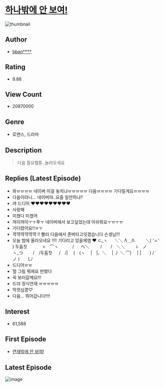 # [하나밖에 안 보여!](https://comic.naver.com/bestChallenge/list?titleId=644886)
![thumbnail](https://image-comic.pstatic.net/user_contents_data/challenge_comic/2019/10/07/284808/thumbnail_202x1641923670f_19c4_49ab_abbf_ef80b745158d_00003021.JPEG)

## Author
- [bban****](https://comic.naver.com/artistTitle?id=284808)

## Rating
- 9.88

## View Count
- 20870000

## Genre
- 로맨스, 드라마

## Description
> 다음 월요웹툰..놀러오세요

## Replies (Latest Episode)
- 와ㅠㅠㅠㅠ 네이버 이걸 놓치냐ㅠㅠㅠㅠㅠ 다음ㅠㅠㅠㅠ 기다릴게요ㅠㅠㅠㅠ
- 다음이라니... 네이버야..요즘 일안하냐?
- 꺄 드디어 ❤❤❤❤❤❤❤❤❤
- 사랑해
- 미쳤다 미쳤어
- 꺼이꺼이ㅜㅜ푸ㅜ 네이버에서 보고싶었는데 아쉬워요ㅜㅠㅜㅠ
- 기다렸어요!!ㅠㅜ
- 꺅꺅꺅꺅꺅꺅 !! 빨리 다음에서 존버타고잇겠습니다 슨생님!!!
- 오늘 밤에 올라오네요 !!!! 기다리고 있을께염 ❤️ ⊂_ヽ 　 ＼＼ Λ＿Λ 　　 ＼( 'ㅅ' ) 두둠칫 　　　 >　⌒ヽ 　　　/ 　 へ＼ 　　 /　　/　＼＼ 　　 ﾚ　ノ　　 ヽ_つ 　　/　/두둠칫 　 /　/| 　(　(ヽ 　|　|、＼ 　| 丿 ＼ ⌒) 　| |　　) / `ノ )　　Lﾉ
- 드디어ㅠㅠ
- 헐 그림 뭐에요 반했다
- 꼭 보러갈께요!!!
- 드뎌 정식연재 ㅠㅠㅠㅠㅠ
- 막컷심쿵♡
- 다음... 뛰어갑니다!!!!

## Interest
- 61,588

## First Episode
- [연재밖에 안 보여!](https://comic.naver.com/bestChallenge/detail?titleId=644886&no=44)

## Latest Episode
![image](https://image-comic.pstatic.net/user_contents_data/challenge_comic/2020/03/08/284808/upload_7378414822174898227.jpeg)
